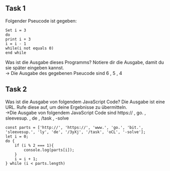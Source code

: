 ## Task 1

Folgender Pseucode ist gegeben:

```Integer i
Set i = 3
do
print i + 3
i = i - 1
while(i not equals 0)
end while
```

Was ist die Ausgabe dieses Programms? Notiere dir die Ausgabe, damit du sie später eingeben kannst.  
-> Die Ausgabe des gegebenen Pseucode sind  6 , 5 , 4 

## Task 2

Was ist die Ausgabe von folgendem JavaScript Code? Die Ausgabe ist eine URL. Rufe diese auf, um deine Ergebnisse zu übermitteln.  
->Die Ausgabe von folgendem JavaScript Code sind https:// , go. , sleevesup. , de , /task , -solve

```
const parts = ['http://', 'https://', 'www.', 'go.', 'bit.', 'sleevesup.', 'ly', 'de', '/3yXj', '/task', 'oCL', '-solve'];
let i = 0;
do {
	if (i % 2 === 1){
		console.log(parts[i]);
	}
	i = i + 1;
} while (i < parts.length)
```
